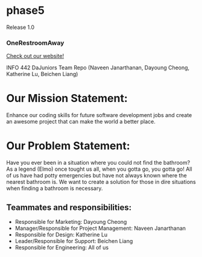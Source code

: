 # phase5
Release 1.0

### OneRestroomAway
[Check out our website!](https://dajuniors.github.io/phase5/)

INFO 442 DaJuniors Team Repo (Naveen Janarthanan, Dayoung Cheong, Katherine Lu, Beichen Liang)

# Our Mission Statement:

Enhance our coding skills for future software development jobs and create an awesome project that can make the world a better place.

# Our Problem Statement:

Have you ever been in a situation where you could not find the bathroom? As a legend (Elmo) once tought us all, when you gotta go, you gotta go! All of us have had potty emergencies but have not always known where the nearest bathroom is. We want to create a solution for those in dire situations when finding a bathroom is necessary.

## Teammates and responsibilities:
* Responsible for Marketing: Dayoung Cheong
* Manager/Responsible for Project Management: Naveen Janarthanan
* Responsible for Design: Katherine Lu
* Leader/Responsible for Support: Beichen Liang
* Responsible for Engineering: All of us
